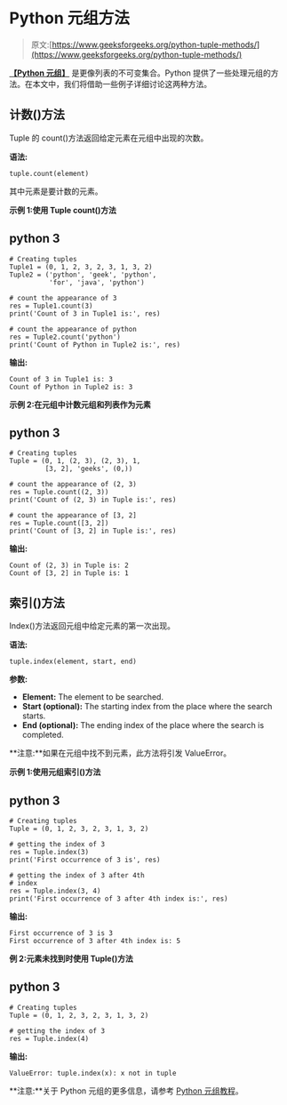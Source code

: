 # Python 元组方法

> 原文:[https://www.geeksforgeeks.org/python-tuple-methods/](https://www.geeksforgeeks.org/python-tuple-methods/)

[**【Python 元组】**](https://www.geeksforgeeks.org/python-tuples/) 是更像列表的不可变集合。Python 提供了一些处理元组的方法。在本文中，我们将借助一些例子详细讨论这两种方法。

## 计数()方法

Tuple 的 count()方法返回给定元素在元组中出现的次数。

**语法:**

```
tuple.count(element)
```

其中元素是要计数的元素。

**示例 1:使用 Tuple count()方法**

## python 3

```
# Creating tuples
Tuple1 = (0, 1, 2, 3, 2, 3, 1, 3, 2)
Tuple2 = ('python', 'geek', 'python', 
          'for', 'java', 'python')

# count the appearance of 3
res = Tuple1.count(3)
print('Count of 3 in Tuple1 is:', res)

# count the appearance of python
res = Tuple2.count('python')
print('Count of Python in Tuple2 is:', res)
```

**输出:**

```
Count of 3 in Tuple1 is: 3
Count of Python in Tuple2 is: 3
```

**示例 2:在元组中计数元组和列表作为元素**

## python 3

```
# Creating tuples
Tuple = (0, 1, (2, 3), (2, 3), 1, 
         [3, 2], 'geeks', (0,))

# count the appearance of (2, 3)
res = Tuple.count((2, 3))
print('Count of (2, 3) in Tuple is:', res)

# count the appearance of [3, 2]
res = Tuple.count([3, 2])
print('Count of [3, 2] in Tuple is:', res)
```

**输出:**

```
Count of (2, 3) in Tuple is: 2
Count of [3, 2] in Tuple is: 1
```

## 索引()方法

Index()方法返回元组中给定元素的第一次出现。

**语法:**

```
tuple.index(element, start, end)
```

**参数:**

*   **Element:** The element to be searched.
*   **Start (optional):** The starting index from the place where the search starts.
*   **End (optional):** The ending index of the place where the search is completed.

**注意:**如果在元组中找不到元素，此方法将引发 ValueError。

**示例 1:使用元组索引()方法**

## python 3

```
# Creating tuples
Tuple = (0, 1, 2, 3, 2, 3, 1, 3, 2)

# getting the index of 3
res = Tuple.index(3)
print('First occurrence of 3 is', res)

# getting the index of 3 after 4th
# index
res = Tuple.index(3, 4)
print('First occurrence of 3 after 4th index is:', res)
```

**输出:**

```
First occurrence of 3 is 3
First occurrence of 3 after 4th index is: 5
```

**例 2:元素未找到时使用 Tuple()方法**

## python 3

```
# Creating tuples
Tuple = (0, 1, 2, 3, 2, 3, 1, 3, 2)

# getting the index of 3
res = Tuple.index(4)
```

**输出:**

```
ValueError: tuple.index(x): x not in tuple
```

**注意:**关于 Python 元组的更多信息，请参考 [Python 元组教程](https://www.geeksforgeeks.org/python-tuples/)。
